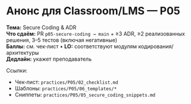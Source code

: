 # Анонс для Classroom/LMS — P05

**Тема:** Secure Coding & ADR  
**Что сдаём:** PR `p05-secure-coding → main` + ≥3 ADR, ≥2 реализованных решения, 3–5 тестов (включая негативные)  
**Баллы:** см. чек‑лист • **LO:** соответствуют модулям кодирования/архитектуры  
**Дедлайн:** укажет преподаватель

Ссылки:
- Чек‑лист: `practices/P05/02_checklist.md`
- Шаблоны: `practices/P05/06_templates/*`
- Сниппеты: `practices/P05/05_secure_coding_snippets.md`
